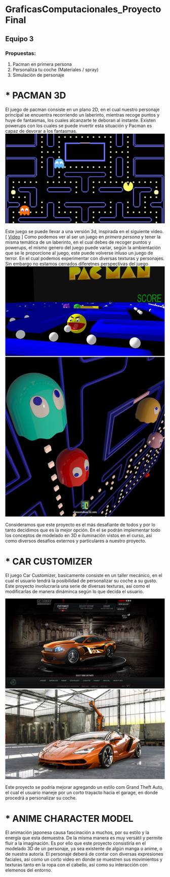 # GraficasComputacionales_ProyectoFinal
## Equipo 3

### Propuestas: 
1. Pacman en primera persona 
1. Personaliza tu coche (Materiales / spray) 
1. Simulación de personaje 
  
# * PACMAN 3D

El juego de pacman consiste en un plano 2D, en el cual nuestro personaje principal se encuentra recorriendo un laberinto, mientras recoge puntos y huye de fantasmas, los cuales 
alcanzarte te deboran al instante. Existen powerups con los cuales se puede invertir esta situación y Pacman es capaz de devorar a los fantasmas. 
![Pacman 2D](/img/imgReadMe/pacman.jpeg)

Este juego se puede llevar a una versión 3d, inspirada en el siguiente video.  [ [Video](https://youtu.be/IujqngIEdb0) ]
Como podemos ver al ser un juego en _primera persona_ y tener la misma temática de un laberinto, en el cual debes de recoger puntos y powerups, el mismo genero del juego puede variar, según la ambientación que se le proporcione al juego, este puede volverse inluso un juego de terror. En el cual podemos experimentar con diversas texturas y personajes. 
Sin embargo no estamos cerrados diferetnes perspectivas del juego 
![Pacman3D](/img/imgReadMe/pacman3D.jpg)
![Pacman3D2](/img/imgReadMe/pacman3D2.jpg)

Consideramos que este proyecto es el más desafiante de todos y por lo tanto decidimos que es la mejor opción. 
En el se podrán implementar todo los conceptos de modelado en 3D e iluminación vistos en el curso, así como diversos desafíos externos y particulares a nuestro proyecto. 

# * CAR CUSTOMIZER

El juego Car Customizer, basicamente consiste en un taller mecánico, en el cual el usuario tendrá la posibilidad de personalizar su coche a su gusto. 
Este proyecto involucraría una serie de diversas texturas, así como el modificarlas de manera dináminca según lo que decida el usuario. 

![mustang](/img/imgReadMe/mustang.jpg)
![lambo](/img/imgReadMe/lambo.jpg)

Este proyecto se podría mejorar agregando un estilo com Grand Theft Auto, el cual el usuario maneje por un corto trayacto hacia el garage, en donde procedrá a personalizar su coche. 

# * ANIME CHARACTER MODEL

El animación japonesa causa fascinación a muchos, por su estilo y la energía que esta demuestra. De la misma manera es muy versátil y permite fluir a la imaginación. 
Es por ello que este proyecto consistiría en el modelado 3D de un personaje, ya sea existente de algún manga o anime, o de nuestra autoría.
El personaje deberá de contar con diversas expresiones faciales, así como un corto video en donde se muestren sus movimientos y texturas tanto en la ropa con el cabello, así como su interacción con elemenos del entorno. 



